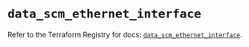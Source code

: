 # `data_scm_ethernet_interface`

Refer to the Terraform Registry for docs: [`data_scm_ethernet_interface`](https://registry.terraform.io/providers/paloaltonetworks/scm/1.0.2/docs/data-sources/ethernet_interface).
